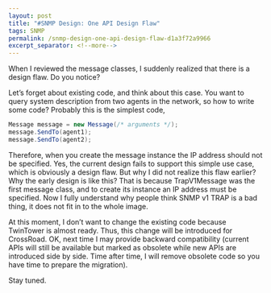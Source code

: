 ```yaml
---
layout: post
title: "#SNMP Design: One API Design Flaw"
tags: SNMP
permalink: /snmp-design-one-api-design-flaw-d1a3f72a9966
excerpt_separator: <!--more-->
---
```

When I reviewed the message classes, I suddenly realized that there is a design flaw. Do you notice?
<!--more-->

Let’s forget about existing code, and think about this case. You want to query system description from two agents in the network, so how to write some code? Probably this is the simplest code,

``` csharp
Message message = new Message(/* arguments */);
message.SendTo(agent1);
message.SendTo(agent2);
```

Therefore, when you create the message instance the IP address should not be specified. Yes, the current design fails to support this simple use case, which is obviously a design flaw. But why I did not realize this flaw earlier? Why the early design is like this? That is because TrapV1Message was the first message class, and to create its instance an IP address must be specified. Now I fully understand why people think SNMP v1 TRAP is a bad thing, it does not fit in to the whole image.

At this moment, I don’t want to change the existing code because TwinTower is almost ready. Thus, this change will be introduced for CrossRoad. OK, next time I may provide backward compatibility (current APIs will still be available but marked as obsolete while new APIs are introduced side by side. Time after time, I will remove obsolete code so you have time to prepare the migration).

Stay tuned.
